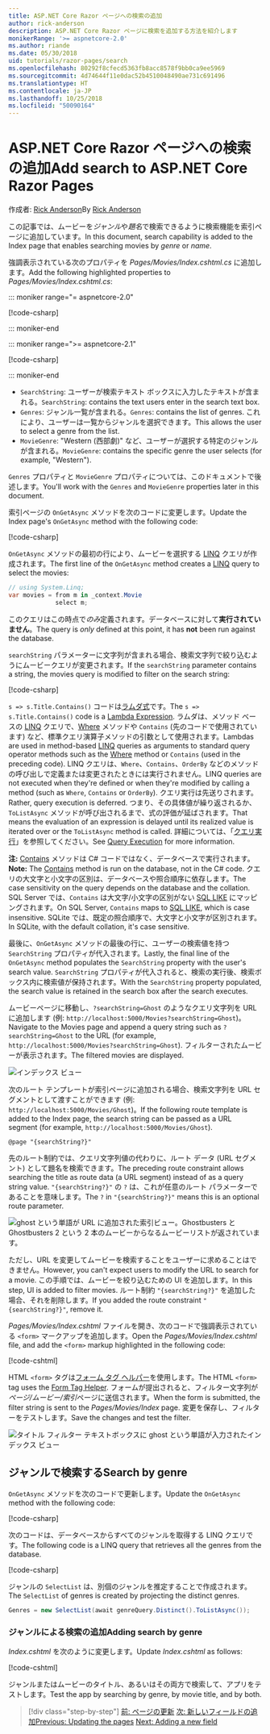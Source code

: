 ```yaml
---
title: ASP.NET Core Razor ページへの検索の追加
author: rick-anderson
description: ASP.NET Core Razor ページに検索を追加する方法を紹介します
monikerRange: '>= aspnetcore-2.0'
ms.author: riande
ms.date: 05/30/2018
uid: tutorials/razor-pages/search
ms.openlocfilehash: 80292f8cfecd5363fb8acc8578f9bb0ca9ee5969
ms.sourcegitcommit: 4d74644f11e0dac52b4510048490ae731c691496
ms.translationtype: HT
ms.contentlocale: ja-JP
ms.lasthandoff: 10/25/2018
ms.locfileid: "50090164"
---
```

# <a name="add-search-to-aspnet-core-razor-pages"></a><span data-ttu-id="c451b-103">ASP.NET Core Razor ページへの検索の追加</span><span class="sxs-lookup"><span data-stu-id="c451b-103">Add search to ASP.NET Core Razor Pages</span></span>

<span data-ttu-id="c451b-104">作成者: [Rick Anderson](https://twitter.com/RickAndMSFT)</span><span class="sxs-lookup"><span data-stu-id="c451b-104">By [Rick Anderson](https://twitter.com/RickAndMSFT)</span></span>

<span data-ttu-id="c451b-105">この記事では、ムービーを*ジャンル*や*題名*で検索できるように検索機能を索引ページに追加しています。</span><span class="sxs-lookup"><span data-stu-id="c451b-105">In this document, search capability is added to the Index page that enables searching movies by *genre* or *name*.</span></span>

<span data-ttu-id="c451b-106">強調表示されている次のプロパティを *Pages/Movies/Index.cshtml.cs* に追加します。</span><span class="sxs-lookup"><span data-stu-id="c451b-106">Add the following highlighted properties to *Pages/Movies/Index.cshtml.cs*:</span></span>

::: moniker range="= aspnetcore-2.0"

[!code-csharp[](razor-pages-start/sample/RazorPagesMovie/Pages/Movies/Index.cshtml.cs?name=snippet_newProps&highlight=11-999)]

::: moniker-end

::: moniker range=">= aspnetcore-2.1"

[!code-csharp[](razor-pages-start/sample/RazorPagesMovie21/Pages/Movies/Index.cshtml.cs?name=snippet_newProps&highlight=11-999)]

::: moniker-end

* <span data-ttu-id="c451b-107">`SearchString`: ユーザーが検索テキスト ボックスに入力したテキストが含まれる。</span><span class="sxs-lookup"><span data-stu-id="c451b-107">`SearchString`: contains the text users enter in the search text box.</span></span>
* <span data-ttu-id="c451b-108">`Genres`: ジャンル一覧が含まれる。</span><span class="sxs-lookup"><span data-stu-id="c451b-108">`Genres`: contains the list of genres.</span></span> <span data-ttu-id="c451b-109">これにより、ユーザーは一覧からジャンルを選択できます。</span><span class="sxs-lookup"><span data-stu-id="c451b-109">This allows the user to select a genre from the list.</span></span>
* <span data-ttu-id="c451b-110">`MovieGenre`: "Western (西部劇)" など、ユーザーが選択する特定のジャンルが含まれる。</span><span class="sxs-lookup"><span data-stu-id="c451b-110">`MovieGenre`: contains the specific genre the user selects (for example, "Western").</span></span>

<span data-ttu-id="c451b-111">`Genres` プロパティと `MovieGenre` プロパティについては、このドキュメントで後述します。</span><span class="sxs-lookup"><span data-stu-id="c451b-111">You'll work with the `Genres` and `MovieGenre` properties later in this document.</span></span>

<span data-ttu-id="c451b-112">索引ページの `OnGetAsync` メソッドを次のコードに変更します。</span><span class="sxs-lookup"><span data-stu-id="c451b-112">Update the Index page's `OnGetAsync` method with the following code:</span></span>

[!code-csharp[](razor-pages-start/sample/RazorPagesMovie/Pages/Movies/Index.cshtml.cs?name=snippet_1stSearch)]

<span data-ttu-id="c451b-113">`OnGetAsync` メソッドの最初の行により、ムービーを選択する [LINQ](/dotnet/csharp/programming-guide/concepts/linq/) クエリが作成されます。</span><span class="sxs-lookup"><span data-stu-id="c451b-113">The first line of the `OnGetAsync` method creates a [LINQ](/dotnet/csharp/programming-guide/concepts/linq/) query to select the movies:</span></span>

```csharp
// using System.Linq;
var movies = from m in _context.Movie
             select m;
```

<span data-ttu-id="c451b-114">このクエリはこの時点で*のみ*定義されます。データベースに対して**実行されていません**。</span><span class="sxs-lookup"><span data-stu-id="c451b-114">The query is *only* defined at this point, it has **not** been run against the database.</span></span>

<span data-ttu-id="c451b-115">`searchString` パラメーターに文字列が含まれる場合、検索文字列で絞り込むようにムービークエリが変更されます。</span><span class="sxs-lookup"><span data-stu-id="c451b-115">If the `searchString` parameter contains a string, the movies query is modified to filter on the search string:</span></span>

[!code-csharp[](razor-pages-start/sample/RazorPagesMovie/Pages/Movies/Index.cshtml.cs?name=snippet_SearchNull)]

<span data-ttu-id="c451b-116">`s => s.Title.Contains()` コードは[ラムダ式](/dotnet/csharp/programming-guide/statements-expressions-operators/lambda-expressions)です。</span><span class="sxs-lookup"><span data-stu-id="c451b-116">The `s => s.Title.Contains()` code is a [Lambda Expression](/dotnet/csharp/programming-guide/statements-expressions-operators/lambda-expressions).</span></span> <span data-ttu-id="c451b-117">ラムダは、メソッド ベースの [LINQ](/dotnet/csharp/programming-guide/concepts/linq/) クエリで、[Where](/dotnet/csharp/programming-guide/concepts/linq/query-syntax-and-method-syntax-in-linq) メソッドや `Contains` (先のコードで使用されています) など、標準クエリ演算子メソッドの引数として使用されます。</span><span class="sxs-lookup"><span data-stu-id="c451b-117">Lambdas are used in method-based [LINQ](/dotnet/csharp/programming-guide/concepts/linq/) queries as arguments to standard query operator methods such as the [Where](/dotnet/csharp/programming-guide/concepts/linq/query-syntax-and-method-syntax-in-linq) method or `Contains` (used in the preceding code).</span></span> <span data-ttu-id="c451b-118">LINQ クエリは、`Where`、`Contains`、`OrderBy` などのメソッドの呼び出しで定義または変更されたときには実行されません。</span><span class="sxs-lookup"><span data-stu-id="c451b-118">LINQ queries are not executed when they're defined or when they're modified by calling a method (such as `Where`, `Contains`  or `OrderBy`).</span></span> <span data-ttu-id="c451b-119">クエリ実行は先送りされます。</span><span class="sxs-lookup"><span data-stu-id="c451b-119">Rather, query execution is deferred.</span></span> <span data-ttu-id="c451b-120">つまり、その具体値が繰り返されるか、`ToListAsync` メソッドが呼び出されるまで、式の評価が延ばされます。</span><span class="sxs-lookup"><span data-stu-id="c451b-120">That means the evaluation of an expression is delayed until its realized value is iterated over or the `ToListAsync` method is called.</span></span> <span data-ttu-id="c451b-121">詳細については、「[クエリ実行](/dotnet/framework/data/adonet/ef/language-reference/query-execution)」を参照してください。</span><span class="sxs-lookup"><span data-stu-id="c451b-121">See [Query Execution](/dotnet/framework/data/adonet/ef/language-reference/query-execution) for more information.</span></span>

<span data-ttu-id="c451b-122">**注:** [Contains](/dotnet/api/system.data.objects.dataclasses.entitycollection-1.contains) メソッドは C# コードではなく、データベースで実行されます。</span><span class="sxs-lookup"><span data-stu-id="c451b-122">**Note:** The [Contains](/dotnet/api/system.data.objects.dataclasses.entitycollection-1.contains) method is run on the database, not in the C# code.</span></span> <span data-ttu-id="c451b-123">クエリの大文字と小文字の区別は、データベースや照合順序に依存します。</span><span class="sxs-lookup"><span data-stu-id="c451b-123">The case sensitivity on the query depends on the database and the collation.</span></span> <span data-ttu-id="c451b-124">SQL Server では、`Contains` は大文字/小文字の区別がない [SQL LIKE](/sql/t-sql/language-elements/like-transact-sql) にマッピングされます。</span><span class="sxs-lookup"><span data-stu-id="c451b-124">On SQL Server, `Contains` maps to [SQL LIKE](/sql/t-sql/language-elements/like-transact-sql), which is case insensitive.</span></span> <span data-ttu-id="c451b-125">SQLite では、既定の照合順序で、大文字と小文字が区別されます。</span><span class="sxs-lookup"><span data-stu-id="c451b-125">In SQLite, with the default collation, it's case sensitive.</span></span>

<span data-ttu-id="c451b-126">最後に、`OnGetAsync` メソッドの最後の行に、ユーザーの検索値を持つ `SearchString` プロパティが代入されます。</span><span class="sxs-lookup"><span data-stu-id="c451b-126">Lastly, the final line of the `OnGetAsync` method populates the `SearchString` property with the user's search value.</span></span> <span data-ttu-id="c451b-127">`SearchString` プロパティが代入されると、検索の実行後、検索ボックス内に検索値が保持されます。</span><span class="sxs-lookup"><span data-stu-id="c451b-127">With the `SearchString` property populated, the search value is retained in the search box after the search executes.</span></span>

<span data-ttu-id="c451b-128">ムービーページに移動し、`?searchString=Ghost` のようなクエリ文字列を URL に追加します (例: `http://localhost:5000/Movies?searchString=Ghost`)。</span><span class="sxs-lookup"><span data-stu-id="c451b-128">Navigate to the Movies page and append a query string such as `?searchString=Ghost` to the URL (for example, `http://localhost:5000/Movies?searchString=Ghost`).</span></span> <span data-ttu-id="c451b-129">フィルターされたムービーが表示されます。</span><span class="sxs-lookup"><span data-stu-id="c451b-129">The filtered movies are displayed.</span></span>

![インデックス ビュー](search/_static/ghost.png)

<span data-ttu-id="c451b-131">次のルート テンプレートが索引ページに追加される場合、検索文字列を URL セグメントとして渡すことができます (例: `http://localhost:5000/Movies/Ghost`)。</span><span class="sxs-lookup"><span data-stu-id="c451b-131">If the following route template is added to the Index page, the search string can be passed as a URL segment (for example, `http://localhost:5000/Movies/Ghost`).</span></span>

```cshtml
@page "{searchString?}"
```

<span data-ttu-id="c451b-132">先のルート制約では、クエリ文字列値の代わりに、ルート データ (URL セグメント) として題名を検索できます。</span><span class="sxs-lookup"><span data-stu-id="c451b-132">The preceding route constraint allows searching the title as route data (a URL segment) instead of as a query string value.</span></span>  <span data-ttu-id="c451b-133">`"{searchString?}"` の `?` は、これが任意のルート パラメーターであることを意味します。</span><span class="sxs-lookup"><span data-stu-id="c451b-133">The `?` in `"{searchString?}"` means this is an optional route parameter.</span></span>

![ghost という単語が URL に追加された索引ビュー。Ghostbusters と Ghostbusters 2 という 2 本のムービーからなるムービーリストが返されています。](search/_static/g2.png)

<span data-ttu-id="c451b-135">ただし、URL を変更してムービーを検索することをユーザーに求めることはできません。</span><span class="sxs-lookup"><span data-stu-id="c451b-135">However, you can't expect users to modify the URL to search for a movie.</span></span> <span data-ttu-id="c451b-136">この手順では、ムービーを絞り込むための UI を追加します。</span><span class="sxs-lookup"><span data-stu-id="c451b-136">In this step, UI is added to filter movies.</span></span> <span data-ttu-id="c451b-137">ルート制約 `"{searchString?}"` を追加した場合、それを削除します。</span><span class="sxs-lookup"><span data-stu-id="c451b-137">If you added the route constraint `"{searchString?}"`, remove it.</span></span>

<span data-ttu-id="c451b-138">*Pages/Movies/Index.cshtml* ファイルを開き、次のコードで強調表示されている `<form>` マークアップを追加します。</span><span class="sxs-lookup"><span data-stu-id="c451b-138">Open the *Pages/Movies/Index.cshtml* file, and add the `<form>` markup highlighted in the following code:</span></span>

[!code-cshtml[](razor-pages-start/sample/RazorPagesMovie/Pages/Movies/Index2.cshtml?highlight=14-19&range=1-22)]

<span data-ttu-id="c451b-139">HTML `<form>` タグは[フォーム タグ ヘルパー](xref:mvc/views/working-with-forms#the-form-tag-helper)を使用します。</span><span class="sxs-lookup"><span data-stu-id="c451b-139">The HTML `<form>` tag uses the [Form Tag Helper](xref:mvc/views/working-with-forms#the-form-tag-helper).</span></span> <span data-ttu-id="c451b-140">フォームが提出されると、フィルター文字列が*ページ/ムービー/索引*ページに送信されます。</span><span class="sxs-lookup"><span data-stu-id="c451b-140">When the form is submitted, the filter string is sent to the *Pages/Movies/Index* page.</span></span> <span data-ttu-id="c451b-141">変更を保存し、フィルターをテストします。</span><span class="sxs-lookup"><span data-stu-id="c451b-141">Save the changes and test the filter.</span></span>

![タイトル フィルター テキストボックスに ghost という単語が入力されたインデックス ビュー](search/_static/filter.png)

## <a name="search-by-genre"></a><span data-ttu-id="c451b-143">ジャンルで検索する</span><span class="sxs-lookup"><span data-stu-id="c451b-143">Search by genre</span></span>

<span data-ttu-id="c451b-144">`OnGetAsync` メソッドを次のコードで更新します。</span><span class="sxs-lookup"><span data-stu-id="c451b-144">Update the `OnGetAsync` method with the following code:</span></span>

[!code-csharp[](razor-pages-start/sample/RazorPagesMovie/Pages/Movies/Index.cshtml.cs?name=snippet_SearchGenre)]

<span data-ttu-id="c451b-145">次のコードは、データベースからすべてのジャンルを取得する LINQ クエリです。</span><span class="sxs-lookup"><span data-stu-id="c451b-145">The following code is a LINQ query that retrieves all the genres from the database.</span></span>

[!code-csharp[](razor-pages-start/sample/RazorPagesMovie/Pages/Movies/Index.cshtml.cs?name=snippet_LINQ)]

<span data-ttu-id="c451b-146">ジャンルの `SelectList` は、別個のジャンルを推定することで作成されます。</span><span class="sxs-lookup"><span data-stu-id="c451b-146">The `SelectList` of genres is created by projecting the distinct genres.</span></span>

<!-- BUG in OPS
Tag snippet_selectlist's start line '75' should be less than end line '29' when resolving "[!code-csharp[](razor-pages-start/sample/RazorPagesMovie/Pages/Movies/Index.cshtml.cs?name=snippet_SelectList)]"

There's no start line.

[!code-csharp[](razor-pages-start/sample/RazorPagesMovie/Pages/Movies/Index.cshtml.cs?name=snippet_SelectList)]
-->

```csharp
Genres = new SelectList(await genreQuery.Distinct().ToListAsync());
```

### <a name="adding-search-by-genre"></a><span data-ttu-id="c451b-147">ジャンルによる検索の追加</span><span class="sxs-lookup"><span data-stu-id="c451b-147">Adding search by genre</span></span>

<span data-ttu-id="c451b-148">*Index.cshtml* を次のように変更します。</span><span class="sxs-lookup"><span data-stu-id="c451b-148">Update *Index.cshtml* as follows:</span></span>

[!code-cshtml[](razor-pages-start/sample/RazorPagesMovie/Pages/Movies/IndexFormGenreNoRating.cshtml?highlight=16-18&range=1-26)]

<span data-ttu-id="c451b-149">ジャンルまたはムービーのタイトル、あるいはその両方で検索して、アプリをテストします。</span><span class="sxs-lookup"><span data-stu-id="c451b-149">Test the app by searching by genre, by movie title, and by both.</span></span>

> [!div class="step-by-step"]
> <span data-ttu-id="c451b-150">[前: ページの更新](xref:tutorials/razor-pages/da1)
> [次: 新しいフィールドの追加](xref:tutorials/razor-pages/new-field)</span><span class="sxs-lookup"><span data-stu-id="c451b-150">[Previous: Updating the pages](xref:tutorials/razor-pages/da1)
[Next: Adding a new field](xref:tutorials/razor-pages/new-field)</span></span>

